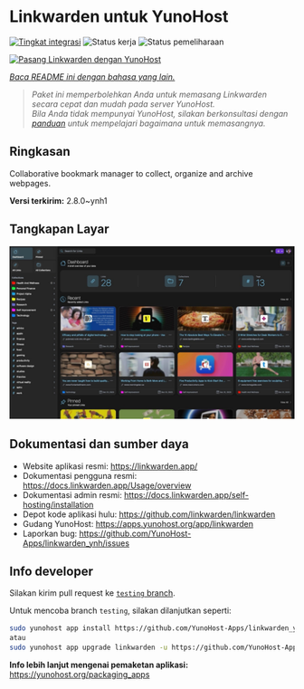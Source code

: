 <!--
N.B.: README ini dibuat secara otomatis oleh <https://github.com/YunoHost/apps/tree/master/tools/readme_generator>
Ini TIDAK boleh diedit dengan tangan.
-->

# Linkwarden untuk YunoHost

[![Tingkat integrasi](https://dash.yunohost.org/integration/linkwarden.svg)](https://ci-apps.yunohost.org/ci/apps/linkwarden/) ![Status kerja](https://ci-apps.yunohost.org/ci/badges/linkwarden.status.svg) ![Status pemeliharaan](https://ci-apps.yunohost.org/ci/badges/linkwarden.maintain.svg)

[![Pasang Linkwarden dengan YunoHost](https://install-app.yunohost.org/install-with-yunohost.svg)](https://install-app.yunohost.org/?app=linkwarden)

*[Baca README ini dengan bahasa yang lain.](./ALL_README.md)*

> *Paket ini memperbolehkan Anda untuk memasang Linkwarden secara cepat dan mudah pada server YunoHost.*  
> *Bila Anda tidak mempunyai YunoHost, silakan berkonsultasi dengan [panduan](https://yunohost.org/install) untuk mempelajari bagaimana untuk memasangnya.*

## Ringkasan

Collaborative bookmark manager to collect, organize and archive webpages.


**Versi terkirim:** 2.8.0~ynh1

## Tangkapan Layar

![Tangkapan Layar pada Linkwarden](./doc/screenshots/dashboard.jpg)

## Dokumentasi dan sumber daya

- Website aplikasi resmi: <https://linkwarden.app/>
- Dokumentasi pengguna resmi: <https://docs.linkwarden.app/Usage/overview>
- Dokumentasi admin resmi: <https://docs.linkwarden.app/self-hosting/installation>
- Depot kode aplikasi hulu: <https://github.com/linkwarden/linkwarden>
- Gudang YunoHost: <https://apps.yunohost.org/app/linkwarden>
- Laporkan bug: <https://github.com/YunoHost-Apps/linkwarden_ynh/issues>

## Info developer

Silakan kirim pull request ke [`testing` branch](https://github.com/YunoHost-Apps/linkwarden_ynh/tree/testing).

Untuk mencoba branch `testing`, silakan dilanjutkan seperti:

```bash
sudo yunohost app install https://github.com/YunoHost-Apps/linkwarden_ynh/tree/testing --debug
atau
sudo yunohost app upgrade linkwarden -u https://github.com/YunoHost-Apps/linkwarden_ynh/tree/testing --debug
```

**Info lebih lanjut mengenai pemaketan aplikasi:** <https://yunohost.org/packaging_apps>
